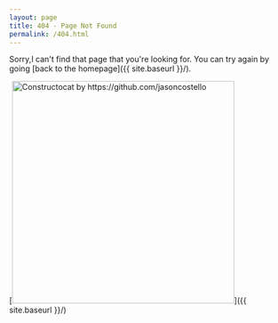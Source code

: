 ```yaml
---
layout: page
title: 404 - Page Not Found
permalink: /404.html
---
```


Sorry,I can't find that page that you're looking for. You can try again by going [back to the homepage]({{ site.baseurl }}/).

[<img src="{{ site.baseurl }}/images/404.gif" alt="Constructocat by https://github.com/jasoncostello" style="width: 400px;"/>]({{ site.baseurl }}/)
